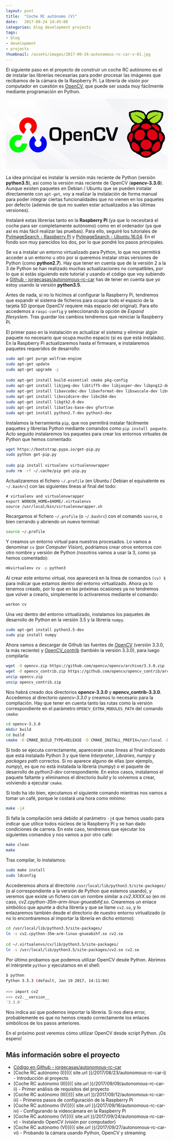 ```yaml
---
layout: post
title:  "Coche RC autónomo (V)"
date:   2017-09-24 14:45:00
categories: blog development projects
tags:
- blog
- development
- projects
thumbnail: /assets/images/2017-09-24-autonomous-rc-car-v-01.jpg
---
```


El siguiente paso en el proyecto de construir un coche RC autónomo es el de instalar las librerías necesarias para poder procesar las imágenes que recibamos de la cámara de la Raspberry Pi. La librería de visión por computador en cuestión es [OpenCV](https://www.opencv.org), que puede ser usada muy fácilmente mediante programación en Python.

![OpenCV - Raspberry Pi](/assets/images/2017-09-24-autonomous-rc-car-v-01.jpg)

La idea principal es instalar la versión más reciente de Python (versión **python3.5**), así como la versión más reciente de OpenCV (**opencv-3.3.0**). Aunque existen paquetes en Debian / Ubuntu que se pueden instalar directamente con `apt-get`, voy a realizar la instalación de forma manual para poder integrar ciertas funcionalidades que no vienen en los paquetes por defecto (además de que no suelen estar actualizados a las últimas versiones).

Instalaré estas librerías tanto en la **Raspberry Pi** (ya que lo necesitará el coche para ser completamente autónomo) como en el ordenador (ya que así es más fácil realizar las pruebas). Para ello, seguiré los tutoriales de [PyImageSearch - Raspberry Pi](http://www.pyimagesearch.com/2016/04/18/install-guide-raspberry-pi-3-raspbian-jessie-opencv-3/) y [PyImageSearch - Ubuntu 16.04](http://www.pyimagesearch.com/2016/10/24/ubuntu-16-04-how-to-install-opencv/). En el fondo son muy parecidos los dos, por lo que pondré los pasos principales.

Se va a instalar un entorno virtualizado para Python, lo que nos permitirá acceder a un entorno u otro por si queremos instalar otras versiones de Python (como **python2.7**). Hay que tener en cuenta que de la versión 2 a la 3 de Python se han realizado muchas actualizaciones no compatibles, por lo que si estás siguiendo este tutorial y usando el código que voy subiendo a [Github - jorgecasas/autonomous-rc-car](https://github.com/jorgecasas/autonomous-rc-car) has de tener en cuenta que yo estoy usando la versión **python3.5**.

Antes de nada, si no lo hicimos al configurar la Raspberry Pi, tendremos que expandir el sistema de ficheros para ocupar todo el espacio de la tarjeta SD (porque OpenCV requiere más espacio del original). Para ello accedemos a `raspi-config` y seleccionando la opción de _Expand filesystem_. Tras guardar los cambios tendremos que reiniciar la Raspberry Pi.

El primer paso en la instalación es actualizar el sistema y eliminar algún paquete no necesario que ocupa mucho espacio (si es que está instalado). En la Raspberry Pi actualizaremos hasta el firmware, e instalaremos paquetes requeridos de desarrollo:

```bash
sudo apt-get purge wolfram-engine
sudo apt-get update
sudo apt-get upgrade -y 

sudo apt-get install build-essential cmake pkg-config
sudo apt-get install libjpeg-dev libtiff5-dev libjasper-dev libpng12-dev
sudo apt-get install libavcodec-dev libavformat-dev libswscale-dev libv4l-dev
sudo apt-get install libxvidcore-dev libx264-dev
sudo apt-get install libgtk2.0-dev
sudo apt-get install libatlas-base-dev gfortran
sudo apt-get install python2.7-dev python3-dev

```

Instalamos la herramienta `pip`, que nos permitirá instalar fácilmente paquetes y librerías Python mediante comandos como `pip install paquete`. Acto seguido instalaremos los paquetes para crear los entornos virtuales de Python que hemos comentado:

```bash
wget https://bootstrap.pypa.io/get-pip.py
sudo python get-pip.py

sudo pip install virtualenv virtualenvwrapper
sudo rm -rf ~/.cache/pip get-pip.py
```

Actualizaremos el fichero `~/.profile` (en Ubuntu / Debian el equivalente es `~/.bashrc`) con las siguientes líneas al final del todo:

```
# virtualenv and virtualenvwrapper
export WORKON_HOME=$HOME/.virtualenvs
source /usr/local/bin/virtualenvwrapper.sh
```

Recargamos el fichero `~/.profile` (o `~/.bashrc`) con el comando `source`, o bien cerrando y abriendo un nuevo terminal:

```bash
source ~/.profile
```

Y creamos un entorno virtual para nuestros procesados. Lo vamos a denominar `cv` (por _Computer Vision_), podríamos crear otros entornos con otro nombre y versión de Python (nosotros vamos a usar la 3, como ya hemos comentado):

```bash
mkvirtualenv cv -p python3
```

Al crear este entorno virtual, nos aparecerá en la línea de comandos `(cv) $` para indicar que estamos dentro del entorno virtualizado. Ahora ya lo tenemos creado, por lo que en las próximas ocasiones ya no tendremos que volver a crearlo, simplemente lo activaremos mediante el comando:

```bash
workon cv
```

Una vez dentro del entorno virtualizado, instalamos los paquetes de desarrollo de Python en la versión 3.5 y la librería `numpy`.

```bash
sudo apt-get install python3.5-dev
sudo pip install numpy
```

Ahora vamos a descargar de Github las fuentes de [OpenCV](https://github.com/opencv/opencv) (versión 3.3.0, la más reciente) y [OpenCV_contrib](https://github.com/opencv/opencv_contrib) (también la versión 3.3.0), para luego compilarla:

```bash
wget -O opencv.zip https://github.com/opencv/opencv/archive/3.3.0.zip
wget -O opencv_contrib.zip https://github.com/opencv/opencv_contrib/archive/3.3.0.zip
unzip opencv.zip
unzip opencv_contrib.zip
```

Nos habrá creado dos directorios **opencv-3.3.0** y **opencv_contrib-3.3.0**. Accedemos al directorio _opencv-3.3.0_ y creamos lo necesario para la compilación. Hay que tener en cuenta tanto las rutas como la versión correspondiente en el parámetro `OPENCV_EXTRA_MODULES_PATH` del comando `cmake`:

```bash
cd opencv-3.3.0
mkdir build
cd build
cmake -D CMAKE_BUILD_TYPE=RELEASE -D CMAKE_INSTALL_PREFIX=/usr/local -D INSTALL_PYTHON_EXAMPLES=ON -D OPENCV_EXTRA_MODULES_PATH=~/opencv_contrib-3.3.0/modules -D BUILD_EXAMPLES=ON ..
```

Si todo se ejecuta correctamente, aparecerán unas líneas al final indicando que está instalado Python 3 y que tiene _Interpreter_, _Libraries_, _numpy_ y _packages path_ correctos. Si no aparece alguno de ellas (por ejemplo, _numpy_), es que no está instalada la librería (_numpy_) o el paquete de desarrollo de _python3-dev_ correspondiente. En estos casos, instalamos el paquete faltante y eliminamos el directorio _build_ y lo volvemos a crear, volviendo a ejecutar `cmake`.

Si todo ha ido bien, ejecutamos el siguiente comando mientras nos vamos a tomar un café, porque le costará una hora como mínimo:

```bash
make -j4
```

Si falla la compilación será debido al parámetro `-j4` que hemos usado para indicar que utilice todos núcleos de la Raspberry Pi y se han dado condiciones de carrera. En este caso, tendremos que ejecutar los siguientes comandos y nos vamos a por otro café:

```bash
make clean
make
```

Tras compilar, lo instalamos:

```bash
sudo make install
sudo ldconfig
```

Accederemos ahora al directorio `/usr/local/lib/python3.5/site-packages/` (o al correspondiente a la versión de Python que estemos usando), y veremos que existe un fichero con un nombre similar a _cv2.XXXX.so_ (en mi caso, _cv2.cpython-35m-arm-linux-gnueabihf.so_. Crearemos un enlace simbólico que apunte a dicha librería y que se llame `cv2.so`, y lo enlazaremos también desde el directorio de nuestro entorno virtualizado (o no lo encontraremos al importar la librería en dicho entorno):

```bash
cd /usr/local/lib/python3.5/site-packages/
ln -s cv2.cpython-35m-arm-linux-gnueabihf.so cv2.so

cd ~/.virtualenvs/cv/lib/python3.5/site-packages/
ln -s /usr/local/lib/python3.5/site-packages/cv2.so cv2.so
```

Por último probamos que podemos utilizar OpenCV desde Python. Abrimos el intérprete `python` y ejecutamos en el shell:

```bash
$ python
Python 3.5.3 (default, Jan 19 2017, 14:11:04)

>>> import cv2
>>> cv2.__version__
'3.3.0'
```

Nos indica así que podemos importar la librería. Si nos diera error, probablemente es que no hemos creado correctamente los enlaces simbólicos de los pasos anteriores.

En el próximo post veremos cómo utilizar OpenCV desde script Python. ¡Os espero!


## Más información sobre el proyecto

* [Código en Github - jorgecasas/autonomous-rc-car](https://github.com/jorgecasas/autonomous-rc-car)
* [Coche RC autónomo (I)]({{ site.url }}/2017/08/23/autonomous-rc-car-i) - Introducción al proyecto
* [Coche RC autónomo (II)]({{ site.url }}/2017/09/09/autonomous-rc-car-ii) - Primer análisis de requisitos del proyecto
* [Coche RC autónomo (III)]({{ site.url }}/2017/09/12/autonomous-rc-car-iii) - Primeros pasos de configuración de la Raspberry Pi
* [Coche RC autónomo (IV)]({{ site.url }}/2017/09/16/autonomous-rc-car-iv) - Configurando la videocámara en la Raspberry Pi
* [Coche RC autónomo (V)]({{ site.url }}/2017/09/24/autonomous-rc-car-v) - Instalando OpenCV (visión por computador)
* [Coche RC autónomo (VI)]({{ site.url }}/2017/09/27/autonomous-rc-car-vi) - Probando la cámara usando Python, OpenCV y streaming

